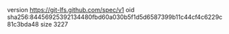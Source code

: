 version https://git-lfs.github.com/spec/v1
oid sha256:84456925392134480fbd60a030b5f1d5d6587399b11c44cf4c6229c81c3bda48
size 3227
